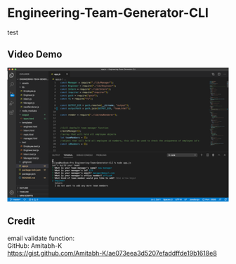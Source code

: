# Engineering-Team-Generator-CLI

test

## Video Demo
[![Video Demo](assets/videodemo.png)](https://drive.google.com/file/d/1X7XPFwQ-ILHBJhlX6m6BnmCsnBVifkNL/view "video demo")

## Credit
email validate function:   
GitHub: Amitabh-K  
https://gist.github.com/Amitabh-K/ae073eea3d5207efaddffde19b1618e8
